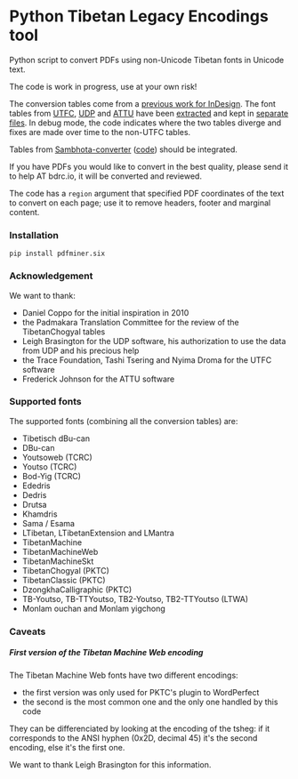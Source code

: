 # Python Tibetan Legacy Encodings tool

Python script to convert PDFs using non-Unicode Tibetan fonts in Unicode text.

The code is work in progress, use at your own risk!

The conversion tables come from a [previous work for InDesign](https://github.com/eroux/tibetan-unicode-scripts/). The font tables from [UTFC](https://github.com/tracefoundation/UTFC/), [UDP](http://udp.leighb.com/index.html) and [ATTU](http://www.pechamaker.com/attu/) have been [extracted](font-tables-import/) and kept in [separate files](font-tables/). In debug mode, the code indicates where the two tables diverge and fixes are made over time to the non-UTFC tables.

Tables from [Sambhota-converter](http://karmapa.github.io/tibetan-converter/sambhota-converter/index.html) ([code](https://github.com/karmapa/sambhota-parser/blob/master/src/parser.js)) should be integrated.

If you have PDFs you would like to convert in the best quality, please send it to help AT bdrc.io, it will be converted and reviewed.

The code has a `region` argument that specified PDF coordinates of the text to convert on each page; use it to remove headers, footer and marginal content.

### Installation

```
pip install pdfminer.six
```

### Acknowledgement

We want to thank:
- Daniel Coppo for the initial inspiration in 2010
- the Padmakara Translation Committee for the review of the TibetanChogyal tables
- Leigh Brasington for the UDP software, his authorization to use the data from UDP and his precious help
- the Trace Foundation, Tashi Tsering and Nyima Droma for the UTFC software
- Frederick Johnson for the ATTU software

### Supported fonts

The supported fonts (combining all the conversion tables) are:

- Tibetisch dBu-can
- DBu-can
- Youtsoweb (TCRC)
- Youtso (TCRC)
- Bod-Yig (TCRC)
- Ededris
- Dedris
- Drutsa
- Khamdris
- Sama / Esama
- LTibetan, LTibetanExtension and LMantra
- TibetanMachine
- TibetanMachineWeb
- TibetanMachineSkt
- TibetanChogyal (PKTC)
- TibetanClassic (PKTC)
- DzongkhaCalligraphic (PKTC)
- TB-Youtso, TB-TTYoutso, TB2-Youtso, TB2-TTYoutso (LTWA)
- Monlam ouchan and Monlam yigchong

### Caveats

##### First version of the Tibetan Machine Web encoding

The Tibetan Machine Web fonts have two different encodings:
- the first version was only used for PKTC's plugin to WordPerfect
- the second is the most common one and the only one handled by this code

They can be differenciated by looking at the encoding of the tsheg: if it corresponds to the ANSI hyphen (0x2D, decimal 45) it's the second encoding, else it's the first one.

We want to thank Leigh Brasington for this information.